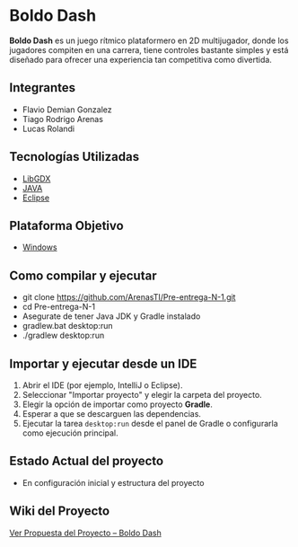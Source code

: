 # Boldo Dash

**Boldo Dash** es un juego rítmico plataformero en 2D multijugador, donde los jugadores compiten en una carrera, tiene controles bastante simples y está diseñado para ofrecer una experiencia tan competitiva como divertida.

## Integrantes 

- Flavio Demian Gonzalez
- Tiago Rodrigo Arenas
- Lucas Rolandi

## Tecnologías Utilizadas

- [LibGDX](https://libgdx.com/)
- [JAVA](https://www.java.com/es/)
- [Eclipse](https://eclipseide.org/)
  
##  Plataforma Objetivo
- [Windows](https://www.microsoft.com/es-es/software-download/windows11)

## Como compilar y ejecutar

- git clone https://github.com/ArenasTI/Pre-entrega-N-1.git
- cd Pre-entrega-N-1
- Asegurate de tener Java JDK y Gradle instalado
- gradlew.bat desktop:run
- ./gradlew desktop:run

## Importar y ejecutar desde un IDE

1. Abrir el IDE (por ejemplo, IntelliJ o Eclipse).
2. Seleccionar "Importar proyecto" y elegir la carpeta del proyecto.
3. Elegir la opción de importar como proyecto **Gradle**.
4. Esperar a que se descarguen las dependencias.
5. Ejecutar la tarea `desktop:run` desde el panel de Gradle o configurarla como ejecución principal.


## Estado Actual del proyecto

- En configuración inicial y estructura del proyecto

## Wiki del Proyecto
[Ver Propuesta del Proyecto – Boldo Dash](https://github.com/ArenasTI/Boldo-Dash/wiki/Proyecto-–-Boldo-Dash)
